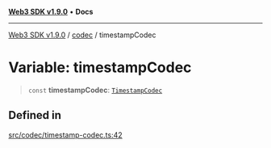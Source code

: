 [**Web3 SDK v1.9.0**](../../../README.md) • **Docs**

***

[Web3 SDK v1.9.0](../../../globals.md) / [codec](../README.md) / timestampCodec

# Variable: timestampCodec

> `const` **timestampCodec**: [`TimestampCodec`](../classes/TimestampCodec.md)

## Defined in

[src/codec/timestamp-codec.ts:42](https://github.com/Mystic-Nayy/alephium-web3/blob/c1afd789a197ce5fe21f08c2965942090157c33d/packages/web3/src/codec/timestamp-codec.ts#L42)
